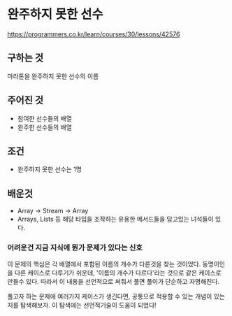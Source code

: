 # 완주하지 못한 선수
https://programmers.co.kr/learn/courses/30/lessons/42576
## 구하는 것
마라톤을 완주하지 못한 선수의 이름
## 주어진 것
- 참여한 선수들의 배열
- 완주한 선수들의 배열
## 조건
- 완주하지 못한 선수는 1명
## 배운것
- Array -> Stream -> Array
- Arrays, Lists 등 해당 타입을 조작하는 유용한 메서드들을 담고있는 녀석들이 있다. 
### 어려운건 지금 지식에 뭔가 문제가 있다는 신호
이 문제의 핵심은 각 배열에서 포함된 이름의 개수가 다른것을 찾는 것이었다.
동명이인을 다른 케이스로 다루기가 쉬운데, 
'이름의 개수가 다르다'라는 것으로 같은 케이스로 만들수 있다.
따라서 이 내용을 선언적으로 써줘서 풀면 풀이가 단순하고 자명해진다.

풀고자 하는 문제에 여러가지 케이스가 생긴다면,
공통으로 적용할 수 있는 개념이 있는지를 탐색해보자.
이 탐색에는 선언적기술이 도움이 되었다!